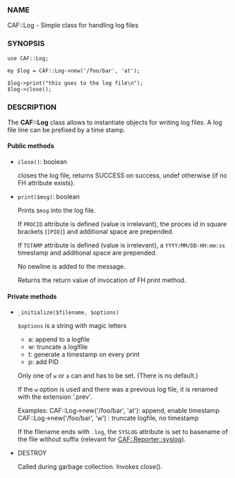 ### NAME

CAF::Log - Simple class for handling log files

### SYNOPSIS

    use CAF::Log;

    my $log = CAF::Log->new('/foo/bar', 'at');

    $log->print("this goes to the log file\n");
    $log->close();

### DESCRIPTION

The **CAF::Log** class allows to instantiate objects for writing log files.
A log file line can be prefixed by a time stamp.

#### Public methods

- `close()`: boolean

    closes the log file, returns SUCCESS on success, undef otherwise
    (if no FH attribute exists).

- `print($msg)`: boolean

    Prints `$msg` into the log file.

    If `PROCID` attribute is defined (value is irrelevant),
    the proces id in square brackets (`[PID]`) and additional
    space are prepended.

    If `TSTAMP` attribute is defined (value is irrelevant),
    a `YYYY/MM/DD-HH:mm:ss` timestamp and additional space
    are prepended.

    No newline is added to the message.

    Returns the return value of invocation of FH print method.

#### Private methods

- `_initialize($filename, $options)`

    `$options` is a string with magic letters

    - a: append to a logfile
    - w: truncate a loglfile
    - t: generate a timestamp on every print
    - p: add PID

    Only one of `w` or `a` can and has to be set. (There is no default.)

    If the `w` option is used and there was a previous
    log file, it is renamed with the extension '.prev'.

    Examples:
        CAF::Log->new('/foo/bar', 'at'): append, enable timestamp
        CAF::Log->new('/foo/bar', 'w') : truncate logfile, no timestamp

    If the filename ends with `.log`, the `SYSLOG` attribute is set to
    basename of the file without suffix (relevant for [CAF::Reporter::syslog](https://metacpan.org/pod/CAF::Reporter::syslog)).

- DESTROY

    Called during garbage collection. Invokes close().
